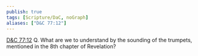 ```yaml
---
publish: true
tags: [Scripture/DaC, noGraph]
aliases: ["D&C 77:12"]
---
```

[D&C 77:12](https://churchofjesuschrist.org/study/scriptures/dc-testament/dc/77?lang=eng&id=p12#p12) Q. What are we to understand by the sounding of the trumpets, mentioned in the 8th chapter of Revelation?
